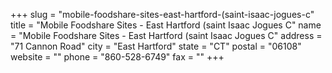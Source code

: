 +++
slug = "mobile-foodshare-sites-east-hartford-(saint-isaac-jogues-c"
title = "Mobile Foodshare Sites - East Hartford (saint Isaac Jogues C"
name = "Mobile Foodshare Sites - East Hartford (saint Isaac Jogues C"
address = "71 Cannon Road"
city = "East Hartford"
state = "CT"
postal = "06108"
website = ""
phone = "860-528-6749"
fax = ""
+++
